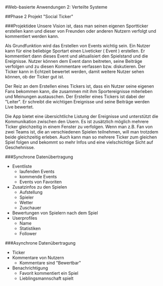#Web-basierte Anwendungen 2: Verteilte Systeme

##Phase 2 Projekt "Social Ticker"

###Projektidee
Unsere Vision ist, dass man seinen eigenen Sportticker erstellen kann und dieser von Freunden oder anderen Nutzern verfolgt und kommentiert werden kann.

Als Grundfunktion wird das Erstellen von Events wichtig sein. Ein Nutzer kann für eine beliebige Sportart einen Liveticker ( Event ) erstellen. Er kommentiert dann dieses Event und aktualisiert den Spielstand und die Ereignisse. Nutzer können dem Event dann beitreten, seine Beiträge verfolgen und zu diesen Kommentare verfassen bzw. diskutieren. Der Ticker kann in Echtzeit bewertet werden, damit weitere Nutzer sehen können, ob der Ticker gut ist.

Der Reiz an dem Erstellen eines Tickers ist, dass ein Nutzer seine eigenen Fans bekommen kann, die zusammen mit ihm Sportereignisse miterleben und Meinungen austauschen. Der Ersteller eines Tickers ist dabei der "Leiter". Er schreibt die wichtigen Ereignisse und seine Beiträge werden Live bewertet.

Die App bietet eine übersichtliche Listung der Ereignisse und unterstützt die Kommunikation zwischen den Usern. Es ist zusätzlich möglich mehrere Ticker gleichzeitig in einem Fenster zu verfolgen. Wenn man z.B. Fan von zwei Teams ist, die an verschiedenen Spielen teilnehmen, will man trotzdem beide gleichzeitig erleben. Auch kann man so mehrere Ticker zum gleichen Spiel folgen und bekommt so mehr Infos und eine vielschichtige Sicht auf Geschehnisse. 

###Synchrone Datenübertragung
-	Eventliste 
	* laufenden Events
	* kommende Events
	* Events von Favoriten-	Zusatzinfos zu den Spielen 
	* Aufstellung
	* Spieler
	* Wetter
	* Zuschauer-	Bewertungen von Spielern nach dem Spiel-	Userprofiles	
	* Name
	* Statistiken
	* Follower
	
###Asynchrone Datenübertragung
-	Ticker-	Kommentare von Nutzern
	* Kommentare sind "Bewertbar"-	Benachrichtigung 
	* Favorit kommentiert ein Spiel
	* Lieblingsmannschaft spielt
	
